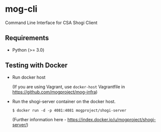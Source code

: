 mog-cli
=======

Command Line Interface for CSA Shogi Client

## Requirements

* Python (>= 3.0)


## Testing with Docker

* Run docker host

  (If you are using Vagrant, use ```docker-host``` Vagrantfile in 
https://github.com/mogproject/mog-infra)

* Run the shogi-server container on the docker host.  

  ```
  $ docker run -d -p 4081:4081 mogproject/shogi-server
  ```

  (Further information here - https://index.docker.io/u/mogproject/shogi-server/)

